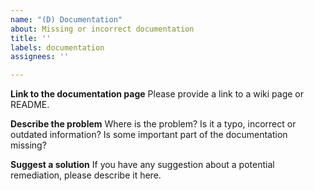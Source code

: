 ```yaml
---
name: "(D) Documentation"
about: Missing or incorrect documentation
title: ''
labels: documentation
assignees: ''

---
```


**Link to the documentation page**
Please provide a link to a wiki page or README.

**Describe the problem**
Where is the problem? Is it a typo, incorrect or outdated information? Is some important part of the documentation missing?

**Suggest a solution**
If you have any suggestion about a potential remediation, please describe it here.
